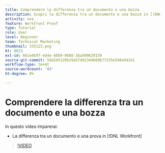 ```yaml
---
title: Comprendere la differenza tra un documento e una bozza
description: Scopri la differenza tra un documento e una bozza in [!DNL  Workfront].
activity: use
feature: Workfront Proof
type: Tutorial
role: User
level: Beginner
team: Technical Marketing
thumbnail: 335123.png
kt: 8823
exl-id: 661e4b97-4d4e-4859-9688-3ba509629159
source-git-commit: 58a545120b29a5f492344b89b77235e548e94241
workflow-type: tm+mt
source-wordcount: '43'
ht-degree: 0%

---
```


# Comprendere la differenza tra un documento e una bozza

In questo video imparerai:

* La differenza tra un documento e una prova in [!DNL Workfront]

>[!VIDEO](https://video.tv.adobe.com/v/335123/?quality=12)

